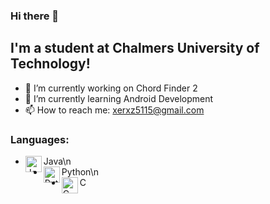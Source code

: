 ### Hi there 👋

## I'm a student at Chalmers University of Technology!
- 🔭 I’m currently working on Chord Finder 2
- 🌱 I’m currently learning Android Development
- 📫 How to reach me: xerxz5115@gmail.com

### Languages:
- <img align="left" alt="Java" width="26px" src="https://image.flaticon.com/icons/png/512/226/226777.png"/>Java\n
- <img align="left" alt="Python" width="26px" src="https://cdn3.iconfinder.com/data/icons/logos-and-brands-adobe/512/267_Python-512.png"/>Python\n
- <img align="left" alt="C" width="26px" src="https://cdn.iconscout.com/icon/free/png-512/c-programming-569564.png"/>C
 
